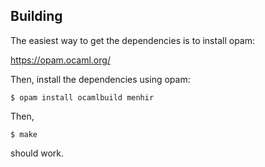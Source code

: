 Building
--------

The easiest way to get the dependencies is to install opam:

https://opam.ocaml.org/

Then, install the dependencies using opam:

```
$ opam install ocamlbuild menhir
```

Then,
```
$ make
```
should work.
